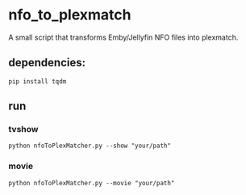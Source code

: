 # nfo_to_plexmatch

A small script that transforms Emby/Jellyfin NFO files into plexmatch.

## dependencies:
`pip install tqdm`

## run

### tvshow

`python nfoToPlexMatcher.py --show "your/path"`

### movie

`python nfoToPlexMatcher.py --movie "your/path"`
